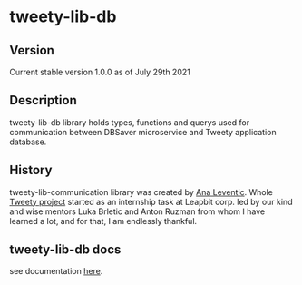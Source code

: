 # tweety-lib-db

## Version

Current stable version 1.0.0 as of July 29th 2021

## Description

tweety-lib-db library holds types, functions and querys used for communication between DBSaver microservice and Tweety application database.

## History

tweety-lib-communication library was created by [Ana Leventic](https://gitlab.com/leapbit-practice/tweety-dbsaver).
Whole [Tweety project](https://gitlab.com/leapbit-practice) started as an internship task at Leapbit corp. led by our kind and wise mentors Luka Brletic and Anton Ruzman from whom I have learned a lot, and for that, I am endlessly thankful.

## tweety-lib-db docs

see documentation [here](docs.md).